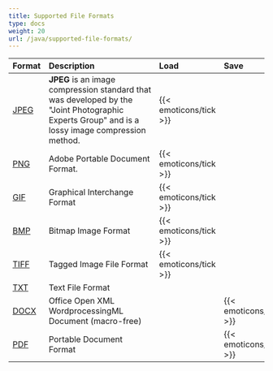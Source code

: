 ```yaml
---
title: Supported File Formats
type: docs
weight: 20
url: /java/supported-file-formats/
---
```


|**Format**|**Description**|**Load**|**Save**|
| :- | :- | :- | :- |
|[JPEG](https://docs.fileformat.com/image/jpeg/)|**JPEG** is an image compression standard that was developed by the "Joint Photographic Experts Group" and is a lossy image compression method.|{{< emoticons/tick >}}| |
|[PNG](https://docs.fileformat.com/image/png/)|Adobe Portable Document Format.|{{< emoticons/tick >}}| |
|[GIF](https://docs.fileformat.com/image/gif/)|Graphical Interchange Format|{{< emoticons/tick >}}| |
|[BMP](https://docs.fileformat.com/image/bmp/)|Bitmap Image Format|{{< emoticons/tick >}}| |
|[TIFF](https://docs.fileformat.com/image/tiff/)|Tagged Image File Format|{{< emoticons/tick >}}| |
|[TXT](https://docs.fileformat.com/word-processing/txt/)|Text File Format| | |{{< emoticons/tick >}}|
|[DOCX](https://docs.fileformat.com/word-processing/docx/)|Office Open XML WordprocessingML Document (macro-free)| |{{< emoticons/tick >}}|
|[PDF](https://docs.fileformat.com/pdf/)|Portable Document Format | |{{< emoticons/tick >}}|

